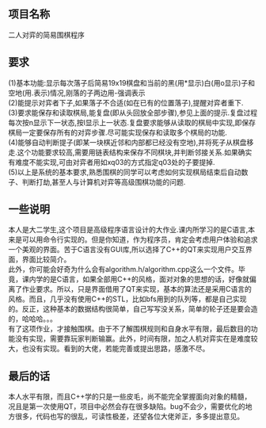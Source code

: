 ## 项目名称
  二人对弈的简易围棋程序  
  
## 要求
(1)基本功能:显示每次落子后简易19x19棋盘和当前的黑(用*显示)白(用o显示)子和空地(用.表示)情况,刚落的子两边用-强调表示  
(2)能提示对弈者下子,如果落子不合适(如在已有的位置落子),提醒对弈者重下.  
(3)要求能保存和读取棋局,能复盘(即从头回放全部步骤),参见上面的提示.复盘过程每次按n显示下一状态,按l显示上一状态.复盘要求能够从读取的棋局中实现,即保存棋局一定要保存所有的对弈步骤.尽可能实现保存和读取多个棋局的功能.  
(4)能够自动判断提子(即某一块棋近邻和内部都已经没有空地),并将死子从棋盘移走.这个功能要求较高,需要用链表结构来保存不同棋块,并判断邻接关系.如果确实有难度不能实现,可由对弈者用如xq03的方式指定q03处的子要提掉.  
(5)以上是系统的基本要求,熟悉围棋的同学可以考虑如何实现棋局结束后自动数子、判断打劫,甚至人与计算机对弈等高级围棋功能的问题.

## 一些说明
  本人是大二学生,这个项目是高级程序语言设计的大作业.课内所学习的是C语言,本来是可以用命令行实现的。但是你知道，作为程序员，肯定会考虑用户体验和追求一个美观的界面。苦于C语言没有GUI库,所以选择了C++的QT来实现用户交互界面，界面比较简介。  
  此外，你可能会好奇为什么会有algorithm.h/algorithm.cpp这么一个文件。毕竟，课内学的是C语言，如果全部用C++的风格，面对对象的思想的话，好像就偏离了作业要求。所以，只是界面借用了QT来实现，基本的算法还是采用C语言的风格。而且，几乎没有使用C++的STL，比如bfs用到的队列等，都是自己实现的。反正，这种基本的数据结构很简单，自己写写没关系，简单的轮子还是要会造的，哈哈哈。。。  
  有了这项作业，才接触围棋。由于不了解围棋规则和自身水平有限，最后数目的功能没有实现，需要靠玩家判断输赢。此外，时间有限，加之人机对弈实在是难度较大，也没有实现。看到的大佬，若能完善或提出思路，感激不尽。
  
## 最后的话
本人水平有限，而且C++学的只是一些皮毛，尚不能完全掌握面向对象的精髓，况且是第一次使用QT，项目中必然会存在很多缺陷。bug不会少，需要优化的地方很多，代码也写的很乱，可读性极差，还望各位大佬斧正，多多提出意见。
